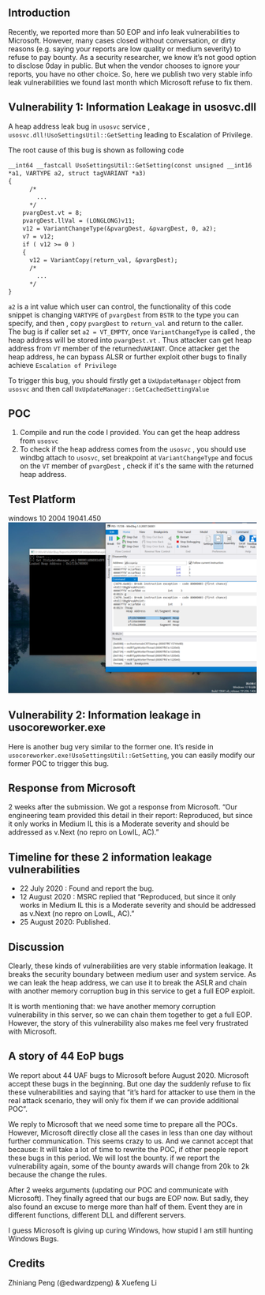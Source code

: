 ## Introduction

Recently, we reported more than 50 EOP and info leak vulnerabilities to Microsoft. However, many cases closed without conversation, or dirty reasons (e.g.  saying your reports are low quality or medium severity) to refuse to pay bounty. As a security researcher, we know it’s not good option to disclose 0day in public. But when the vendor chooses to ignore your reports, you have no other choice. So, here we publish two very stable info leak vulnerabilities we found last month which Microsoft refuse to fix them.

## Vulnerability 1: Information Leakage in usosvc.dll

A heap address leak bug in `usosvc` service ,  `usosvc.dll!UsoSettingsUtil::GetSetting` leading to Escalation of Privilege.

The root cause of this bug is shown as following code 

```
__int64 __fastcall UsoSettingsUtil::GetSetting(const unsigned __int16 *a1, VARTYPE a2, struct tagVARIANT *a3)
{
	  /*
      	...
      */	
	pvargDest.vt = 8;
    pvargDest.llVal = (LONGLONG)v11;
    v12 = VariantChangeType(&pvargDest, &pvargDest, 0, a2);
    v7 = v12;
    if ( v12 >= 0 )
    {
      v12 = VariantCopy(return_val, &pvargDest);
      /*
      	...
      */
}
```

`a2` is a int value which user can control, the functionality of this code snippet is changing `VARTYPE` of `pvargDest` from `BSTR` to the type you can specify, and then , copy `pvargDest` to `return_val`  and return to the caller. The bug is if caller set `a2 = VT_EMPTY`, once `VariantChangeType` is called , the heap address will be stored into `pvargDest.vt` . Thus attacker can get heap address from `VT` member of the returned`VARIANT`. Once attacker get the heap address, he can bypass ALSR or further exploit other bugs  to finally achieve  `Escalation of Privilege`



To trigger this bug, you should firstly get a `UxUpdateManager` object from `usosvc` and  then call `UxUpdateManager::GetCachedSettingValue`

## POC

1. Compile and run the code I provided. You can get the heap address from `usosvc`
2. To check if the heap address comes from the `usosvc` , you should use windbg attach to `usosvc`, set breakpoint at `VariantChangeType` and focus on the `VT` member of `pvargDest` , check if it's the same with the returned heap address.

## Test Platform
windows 10 2004 19041.450
![img](./1.png)


## Vulnerability 2: Information leakage in usocoreworker.exe

Here is another bug very similar to the former one. It’s reside in `usocoreworker.exe!UsoSettingsUtil::GetSetting`, you can easily modify our former POC to trigger this bug.

## Response from Microsoft
2 weeks after the submission.  We got a response from Microsoft.
“Our engineering team provided this detail in their report: Reproduced, but since it only works in Medium IL this is a Moderate severity and should be addressed as v.Next (no repro on LowIL, AC).”

## Timeline for these 2 information leakage vulnerabilities
* 22 July 2020	: Found and report the bug.
* 12 August 2020	: MSRC replied that “Reproduced, but since it only works in Medium IL this is a Moderate severity and should be addressed as v.Next (no repro on LowIL, AC).”
* 25 August 2020: Published.

## Discussion
Clearly, these kinds of vulnerabilities are very stable information leakage. It breaks the security boundary between medium user and system service. As we can leak the heap address, we can use it to break the ASLR and chain with another memory corruption bug in this service to get a full EOP exploit.  

It is worth mentioning that: we have another memory corruption vulnerability in this server, so we can chain them together to get a full EOP. However, the story of this vulnerability also makes me feel very frustrated with Microsoft. 


## A story of 44 EoP bugs
We report about 44 UAF bugs to Microsoft before August 2020. Microsoft accept these bugs in the beginning. But one day the suddenly refuse to fix these vulnerabilities and saying that “it’s hard for attacker to use them in the real attack scenario, they will only fix them if we can provide additional POC”. 

We reply to Microsoft that we need some time to prepare all the POCs. However, Microsoft directly close all the cases in less than one day without further communication. This seems crazy to us. And we cannot accept that because:
It will take a lot of time to rewrite the POC, if other people report these bugs in this period. We will lost the bounty.
if we report the vulnerability again, some of the bounty awards will change from 20k to 2k because the change the rules.

After 2 weeks arguments (updating our POC and communicate with Microsoft). They finally agreed that our bugs are EOP now. But sadly, they also found an excuse to merge more than half of them. Event they are in different functions, different DLL and different servers.

I guess Microsoft is giving up curing Windows, how stupid I am still hunting Windows Bugs.

## Credits
Zhiniang Peng (@edwardzpeng) & Xuefeng Li 








